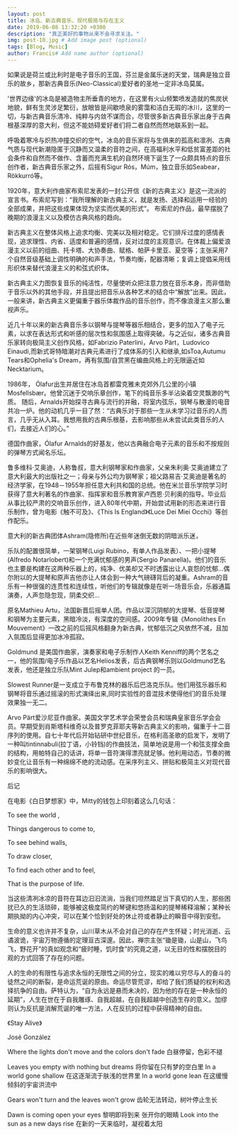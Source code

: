 ```yaml
---
layout: post
title: 冰岛、新古典音乐、现代极简与存在主义
date: 2019-06-08 13:32:20 +0300
description: "真正美好的事物从来不会寻求关注。"
img: post-10.jpg # Add image post (optional)
tags: [Blog, Music]
author: Francis# Add name author (optional)
---
```

如果说是荷兰或比利时是电子音乐的王国，芬兰是金属乐迷的天堂，瑞典是独立音乐的故乡，那新古典音乐(Neo-Classical)爱好者的圣地一定非冰岛莫属。



'世界边缘'的冰岛是被造物主所垂青的地方，在这里有火山频繁喷发造就的焦炭状地貌，鲜有生灵涉足繁衍，放眼皆是间歇喷泉的雾霭和洁白无瑕的冰川，这里的一切，与新古典音乐清冷、纯粹与内敛不谋而合，尽管很多新古典音乐家出身于古典根基深厚的意大利，但这不能妨碍爱好者们将二者自然而然地联系到一起。



呼吸着寒冷与炽热冲撞交织的空气，冰岛的音乐家将与生俱来的孤高和凛冽、古典气质与现代新潮隐匿于沉静而又温柔的音符之间，在高福利水平和低贫富差距的社会条件和自然而不做作、含蓄而充满生机的自然环境下诞生了一众颇具特点的音乐创作者，新古典音乐家之外，后摇有Sigur Rós，Múm，独立音乐如Seabear，Rökkurró等。



1920年，意大利作曲家布索尼发表的一封公开信《新的古典主义》是这一流派的宣言书。布索尼写到：“我所理解的新古典主义，就是发扬、选择和运用一经验的全部成果，并把这些成果体现为坚实而优美的形式”。 布索尼的作品，最早摆脱了晚期的浪漫主义以及模仿古典风格的趋向。

新古典主义在整体风格上追求均衡、完美以及相对稳定。它们排斥过度的感情表现，追求理性、内省、适度和普遍的感情，反对过度的主观意识。在体裁上偏爱浪漫主义以前的组曲、托卡塔、大协奏曲、赋格、帕萨卡里亚、夏空等；主张采用7个自然音级基础上调性明确的和声手法，节奏均衡，配器清晰；复调上提倡采用线形织体来替代浪漫主义的和弦式织体。

新古典主义力图恢复音乐的纯洁性，尽量使听众把注意力放在音乐本身，而非借助于音乐以外的其他手段，并且提出把音乐从各种艺术的结合中“解放”出来。因此，一般来讲，新古典主义更偏重于器乐体裁作品的音乐创作，而不像浪漫主义那么重视声乐。



近几十年以来的新古典音乐多以钢琴与提琴等器乐相结合，更多的加入了电子元素，以求在表达形式和听感的层次性和氛围感上取得突破。与之近似，诸多古典音乐家转向极简主义创作风格，如Fabrizio Paterlini，Arvo Pärt，Ludovico Einaudi,而新式哥特暗潮对古典元素进行了成体系的引入和继承,如sToa,Autumu Tears和Ophelia's Dream，再有氛围/自赏黑在编曲风格上的无限逼近如Necktarium。



1986年， Ólafur出生并居住在冰岛首都雷克雅未克郊外几公里的小镇Mosfellsbær。他曾沉迷于交响乐章创作，笔下的纯音乐多半沾染着空灵飘渺的气质。 随后，Arnalds开始探寻古典与流行的并融，将室内弦乐，钢琴与散漫的电音共冶一炉。他的动机几乎一目了然：“古典乐对于那些一生从未学习过音乐的人而言，几乎无从入耳。我想用我的古典乐根基，去影响那些从未尝试此类音乐的人们，去接近人们的心。” 

德国作曲家，Ólafur Arnalds的好基友，他以古典融合电子元素的音乐和不按规则的弹琴方式闻名乐坛。

鲁多维科·艾奥迪，人称鲁叔，意大利钢琴家和作曲家，父亲朱利奥·艾奥迪建立了意大利最大的出版社之一；母亲与外公均为钢琴家；祖父路易吉·艾奥迪是著名的经济学家，在1948－1955年担任意大利共和国的总统。他在米兰音乐学院学习时获得了意大利著名的作曲家、指挥家和音乐教育家卢西恩·贝利奥的指导。毕业后从事比较严肃的交响音乐创作，进入80年代中期，开始尝试用新的形态来进行音乐制作，曾为电影《触不可及》、《This Is England》《Luce Dei Miei Occhi》等创作配乐。

意大利的新古典团体Ashram(隐修所)在近些年迷倒无数的阴暗派乐迷，

乐队的配置很简单，一架钢琴(Luigi Rubino，有单人作品发表）、一把小提琴(Alfredo Notarlobert)和一个充满忧郁感的男声(Sergio Panarella)。他们的音乐也主要是构建在这两种乐器上的，纯净、优美却又不时透露出让人哀怨的忧郁...偶尔附以的大提琴和原声吉他亦让人体会到一种大气磅礴背后的凝重。Ashram的音乐有一种很强的连贯性和连续性，听他们的专辑就像是在听一场音乐会，乐器通篇演奏，人声忽隐忽现，阴柔交织...

原名Mathieu Artu，法国新晋后摇单人团。作品以深沉阴郁的大提琴、低音提琴和钢琴为主要元素，黑暗冷淡，有深度的空间感。2009年专辑《Monolithes En Mouvement》一改之前的后摇风格翻身为新古典，忧郁低沉之风依然不减，且加入氛围后显得更加冰冷孤寂。

Goldmund 是美国作曲家，演奏家和电子乐制作人Keith Kenniff的两个艺名之一，他的氛围/电子乐作品以艺名Helios发表，后古典钢琴乐则以Goldmund艺名发表，他还是独立乐队Mint Julep和ambient project 的一员。

 Slowest Runner是一支成立于布鲁克林的器乐后巴洛克乐队。他们用弦乐器乐和钢琴将音乐通过摇滚的形式演绎出来,同时实验性的音混技术使得他们的音乐处理效果独一无二。

Arvo Pärt爱沙尼亚作曲家。美国文学艺术学会荣誉会员和瑞典皇家音乐学会会员。早期受到肖斯塔科维奇以及普罗克菲耶夫等新古典主义的影响，偏重于十二音序列的使用。自七十年代后开始钻研中世纪音乐，在格利高圣歌的启发下，发明了一种叫tintinnabuli(拉丁语，小铃铛)的作曲技法，简单地说是用一个和弦支撑全曲的结构，用帕特自己的话讲，将单一音符演得漂亮就足够。他利用动态，节奏的微妙变化让音乐有一种绵绵不绝的流动感。在采序列主义、拼贴和极简主义对现代音乐的影响很大。

后记



在电影《白日梦想家》中，Mitty的钱包上印刻着这么几句话：

To see the world ,

Things dangerous to come to,

To see behind walls,

To draw closer,

To find each other and to feel,

That is the purpose of life.

当这些清冽冰凉的音符在耳边汩汩流淌，当我们坦然踏足当下真切的人生，那些困扰已久的生活琐碎，能够被这极度简约的琴键和悠扬温和的提琴稀释溶解；某种长期执拗的内心冲突，可以在某个恰到好处的休止符或者静止的瞬音中得到安慰。

生命的意义也许并不复杂，山川草木从不会对自己的存在产生怀疑；时光消逝、云谲波诡，宇宙万物遵循的定理亘古深邃。因此，禅宗主张“锄是锄，山是山，飞鸟飞，野花开”的真如观念和“疲时睡，饥时食”的究竟之道，以无目的性和摆脱目的观的方式回答了存在的问题。

人的生命的有限性与追求永恒的无限性之间的分立，现实的难以穷尽与人的奋斗的徒然之间的断裂，是命运荒诞的原由。命运尽管荒谬，却给了我们质疑的权利和选择抗争的自由。萨特认为，“自为永远是悬而未决的，因为他的存在是一种永恒的延期”，人生在世在于自我雕琢、自我超越，在自我超越中创造生存的意义。加缪则认为反抗是消解荒诞的唯一方法，人在反抗的过程中获得精神的自由。

《Stay Alive》

José González

Where the lights don't move and the colors don't fade
白昼停留，色彩不褪

Leaves you empty with nothing but dreams
将你留在只有梦的空白里
In a world gone shallow
在这逐渐流于肤浅的世界里
In a world gone lean
在这缓慢倾斜的宇宙洪流中

Gears won't turn and the leaves won't grow
齿轮无法转动，树叶停止生长

Dawn is coming open your eyes
黎明即将到来 张开你的眼睛
Look into the sun as a new days rise
在新的一天来临时，凝视着太阳